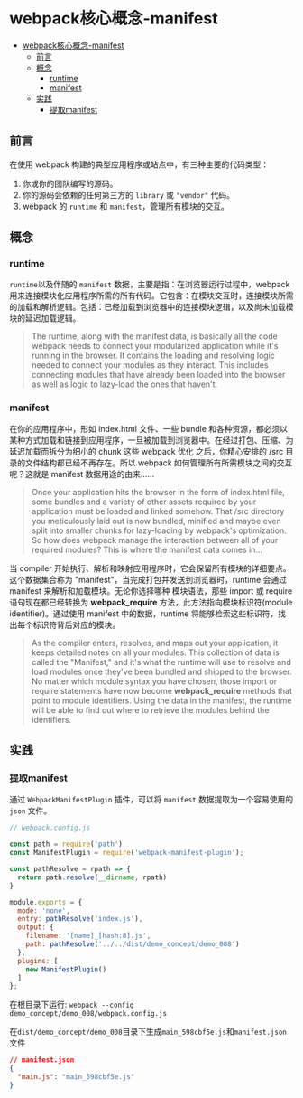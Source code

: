 # webpack核心概念-manifest

- [webpack核心概念-manifest](#webpack核心概念-manifest)
  - [前言](#前言)
  - [概念](#概念)
    - [runtime](#runtime)
    - [manifest](#manifest)
  - [实践](#实践)
    - [提取manifest](#提取manifest)

## 前言

在使用 webpack 构建的典型应用程序或站点中，有三种主要的代码类型：

1. 你或你的团队编写的源码。
2. 你的源码会依赖的任何第三方的 `library` 或 `"vendor"` 代码。
3. webpack 的 `runtime` 和 `manifest`，管理所有模块的交互。

## 概念

### runtime

`runtime`以及伴随的 `manifest` 数据，主要是指：在浏览器运行过程中，webpack 用来连接模块化应用程序所需的所有代码。它包含：在模块交互时，连接模块所需的加载和解析逻辑。包括：已经加载到浏览器中的连接模块逻辑，以及尚未加载模块的延迟加载逻辑。

> The runtime, along with the manifest data, is basically all the code webpack needs to connect your modularized application while it's running in the browser. It contains the loading and resolving logic needed to connect your modules as they interact. This includes connecting modules that have already been loaded into the browser as well as logic to lazy-load the ones that haven't.

### manifest

在你的应用程序中，形如 index.html 文件、一些 bundle 和各种资源，都必须以某种方式加载和链接到应用程序，一旦被加载到浏览器中。在经过打包、压缩、为延迟加载而拆分为细小的 chunk 这些 webpack 优化 之后，你精心安排的 /src 目录的文件结构都已经不再存在。所以 webpack 如何管理所有所需模块之间的交互呢？这就是 manifest 数据用途的由来……

> Once your application hits the browser in the form of index.html file, some bundles and a variety of other assets required by your application must be loaded and linked somehow. That /src directory you meticulously laid out is now bundled, minified and maybe even split into smaller chunks for lazy-loading by webpack's optimization. So how does webpack manage the interaction between all of your required modules? This is where the manifest data comes in...

当 compiler 开始执行、解析和映射应用程序时，它会保留所有模块的详细要点。这个数据集合称为 "manifest"，当完成打包并发送到浏览器时，runtime 会通过 manifest 来解析和加载模块。无论你选择哪种 模块语法，那些 import 或 require 语句现在都已经转换为 __webpack_require__ 方法，此方法指向模块标识符(module identifier)。通过使用 manifest 中的数据，runtime 将能够检索这些标识符，找出每个标识符背后对应的模块。

> As the compiler enters, resolves, and maps out your application, it keeps detailed notes on all your modules. This collection of data is called the "Manifest," and it's what the runtime will use to resolve and load modules once they've been bundled and shipped to the browser. No matter which module syntax you have chosen, those import or require statements have now become __webpack_require__ methods that point to module identifiers. Using the data in the manifest, the runtime will be able to find out where to retrieve the modules behind the identifiers.

## 实践

### 提取manifest

通过 `WebpackManifestPlugin` 插件，可以将 `manifest` 数据提取为一个容易使用的 `json` 文件。

``` js
// webpack.config.js

const path = require('path')
const ManifestPlugin = require('webpack-manifest-plugin');

const pathResolve = rpath => {
  return path.resolve(__dirname, rpath)
}

module.exports = {
  mode: 'none',
  entry: pathResolve('index.js'),
  output: {
    filename: '[name]_[hash:8].js',
    path: pathResolve('../../dist/demo_concept/demo_008')
  },
  plugins: [
    new ManifestPlugin()
  ]
};
```

在根目录下运行: `webpack --config demo_concept/demo_008/webpack.config.js`

在`dist/demo_concept/demo_008`目录下生成`main_598cbf5e.js`和`manifest.json`文件

``` json
// manifest.json
{
  "main.js": "main_598cbf5e.js"
}
```
